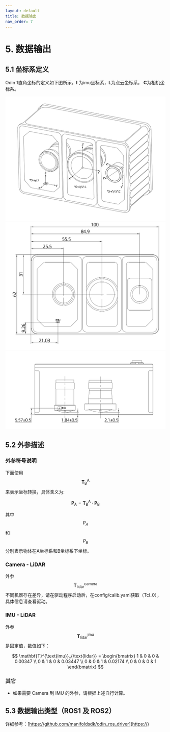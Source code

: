 ```yaml
---
layout: default
title: 数据输出
nav_order: 7
---
```


# 5. 数据输出

## 5.1 坐标系定义

Odin 1直角坐标的定义如下图所示，**I** 为imu坐标系，**L**为点云坐标系， **C**为相机坐标系。

![坐标系示意](assets/img/structure3.png)
![尺寸示意](assets/img/structure2.png)
![原点示意](assets/img/structure1.png)

## 5.2 外参描述

### 外参符号说明

下面使用 $$\mathbf{T}^{\text{A}}_{\text{B}}$$ 来表示坐标转换，具体含义为:

$$
\mathbf{P}_{\text{A}} = \mathbf{T}^{\text{A}}_{\text{B}} \cdot \mathbf{P}_{\text{B}}
$$

其中 $$P_A$$ 和 $$P_B$$ 分别表示物体在A坐标系和B坐标系下坐标。

### Camera - LiDAR

外参 $$\mathbf{T}^{\text{camera}}_{\text{lidar}}$$  不同机器存在差异，请在驱动程序启动后，在config/calib.yaml获取（Tcl_0），具体信息请查看驱动。

### IMU - LiDAR

外参 $$\mathbf{T}^{\text{imu}}_{\text{lidar}}$$  是固定值，数值如下：

$$
\mathbf{T}^{\text{imu}}_{\text{lidar}} =
\begin{bmatrix}
1 & 0 & 0 & 0.00347 \\
0 & 1 & 0 & 0.03447 \\
0 & 0 & 1 & 0.02174 \\
0      & 0      & 0      & 1
\end{bmatrix}
$$

### 其它

- 如果需要 Camera 到 IMU 的外参，请根据上述自行计算。


## 5.3 数据输出类型（ROS1 及 ROS2）

详细参考：[https://github.com/manifoldsdk/odin_ros_driver](https://)

